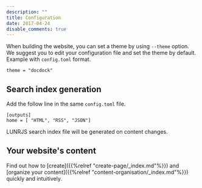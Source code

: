 ```yaml
---
description: ""
title: Configuration
date: 2017-04-24
disable_comments: true
---
```


When building the website, you can set a theme by using `--theme` option. We suggest you to edit your configuration file and set the theme by default. Example with `config.toml` format.
<!--more-->
```
theme = "docdock"
```

## Search index generation

Add the follow line in the same `config.toml` file.

```
[outputs]
home = [ "HTML", "RSS", "JSON"]
```

LUNRJS search index file will be generated on content changes.

## Your website's content

Find out how to [create]({{%relref "create-page/_index.md"%}}) and [organize your content]({{%relref "content-organisation/_index.md"%}}) quickly and intuitively.
